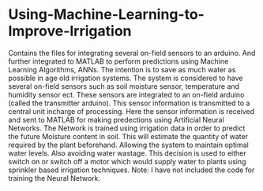 # Using-Machine-Learning-to-Improve-Irrigation
Contains the files for integrating several on-field sensors to an arduino. And further integrated to MATLAB to perform predictions using Machine Learning Algorithms, ANNs. The intention is to save as much water as possible in age old irrigation systems.
The system is considered to have several on-field sensors such as soil moisture sensor, temperature and humidity sensor ect. These sensors are integrated to an on-field arduino (called the transmitter arduino).
This sensor information is transmitted to a central unit incharge of processing. Here the sensor information is received and sent to MATLAB for making predections using Artificial Neural Networks.
The Network is trained using irrigation data in order to predict the future Moisture content in soil. This will estimate the quantity of water required by the plant beforehand. Allowing the system to maintain optimal water levels. Also avoiding water wastage.
This decision is used to either switch on or switch off a motor which would supply water to plants using sprinkler based irrigation techniques.
Note: I have not included the code for training the Neural Network.
